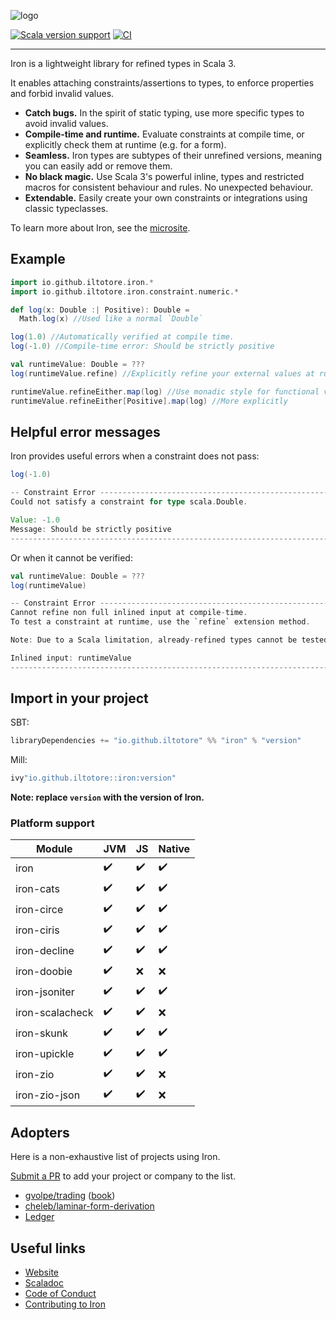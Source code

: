![logo](https://github.com/Iltotore/iron/blob/main/logo.png?raw=true)

[![Scala version support](https://index.scala-lang.org/iltotore/iron/iron/latest-by-scala-version.svg)](https://index.scala-lang.org/iltotore/iron/iron)
[![CI](https://github.com/Iltotore/iron/actions/workflows/ci.yml/badge.svg)](https://github.com/Iltotore/iron/actions/workflows/ci.yml)
___

Iron is a lightweight library for refined types in Scala 3.

It enables attaching constraints/assertions to types, to enforce properties and forbid invalid values.

- **Catch bugs.** In the spirit of static typing, use more specific types to avoid invalid values.
- **Compile-time and runtime.** Evaluate constraints at compile time, or explicitly check them at runtime (e.g. for a
  form).
- **Seamless.** Iron types are subtypes of their unrefined versions, meaning you can easily add or remove them.
- **No black magic.** Use Scala 3's powerful inline, types and restricted macros for consistent behaviour and rules. No
  unexpected behaviour.
- **Extendable.** Easily create your own constraints or integrations using classic typeclasses.

To learn more about Iron, see the [microsite](https://iltotore.github.io/iron/docs/index.html).

## Example

```scala
import io.github.iltotore.iron.*
import io.github.iltotore.iron.constraint.numeric.*

def log(x: Double :| Positive): Double =
  Math.log(x) //Used like a normal `Double`

log(1.0) //Automatically verified at compile time.
log(-1.0) //Compile-time error: Should be strictly positive

val runtimeValue: Double = ???
log(runtimeValue.refine) //Explicitly refine your external values at runtime.

runtimeValue.refineEither.map(log) //Use monadic style for functional validation
runtimeValue.refineEither[Positive].map(log) //More explicitly
```

## Helpful error messages

Iron provides useful errors when a constraint does not pass:

```scala
log(-1.0)
```

```scala
-- Constraint Error --------------------------------------------------------
Could not satisfy a constraint for type scala.Double.

Value: -1.0
Message: Should be strictly positive
----------------------------------------------------------------------------
```

Or when it cannot be verified:

```scala
val runtimeValue: Double = ???
log(runtimeValue)
```

```scala
-- Constraint Error --------------------------------------------------------
Cannot refine non full inlined input at compile-time.
To test a constraint at runtime, use the `refine` extension method.

Note: Due to a Scala limitation, already-refined types cannot be tested at compile-time (unless proven by an `Implication`).

Inlined input: runtimeValue
----------------------------------------------------------------------------
```

## Import in your project

SBT:

```scala
libraryDependencies += "io.github.iltotore" %% "iron" % "version"
```

Mill:

```scala
ivy"io.github.iltotore::iron:version"
```

**Note: replace `version` with the version of Iron.**

### Platform support

| Module          | JVM | JS | Native |
|-----------------|-----|----|--------|
| iron            | ✔️  | ✔️ | ✔️     |
| iron-cats       | ✔️  | ✔️ | ✔️     |
| iron-circe      | ✔️  | ✔️ | ✔️     |
| iron-ciris      | ✔️  | ✔️ | ✔️     |
| iron-decline    | ✔️  | ✔️ | ✔️     |
| iron-doobie     | ✔️  | ❌  | ❌    |
| iron-jsoniter   | ✔️  | ✔️ | ✔️     |
| iron-scalacheck | ✔️  | ✔️ | ❌     |
| iron-skunk      | ✔️  | ✔️ | ✔️     |
| iron-upickle    | ✔️  | ✔️ | ✔️     |
| iron-zio        | ✔️  | ✔️ | ❌     |
| iron-zio-json   | ✔️  | ✔️ | ❌     |

## Adopters

Here is a non-exhaustive list of projects using Iron.

[Submit a PR](https://github.com/Iltotore/iron/pulls?q=is%3Apr+is%3Aopen+sort%3Aupdated-desc) to add your project or
company to the list.

- [gvolpe/trading](https://github.com/gvolpe/trading/) ([book](https://leanpub.com/feda))
- [cheleb/laminar-form-derivation](https://github.com/cheleb/laminar-form-derivation)
- [Ledger](https://github.com/LedgerHQ)

## Useful links

- [Website](https://iltotore.github.io/iron/docs/index.html)
- [Scaladoc](https://iltotore.github.io/iron/index.html)
- [Code of Conduct](https://iltotore.github.io/iron/docs/code-of-conduct.html)
- [Contributing to Iron](https://iltotore.github.io/iron/docs/contributing.html)
